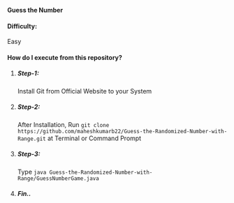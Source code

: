<b>Guess the Number</b>
<h4>Difficulty: </h4> Easy
<h4>How do I execute from this repository?</h4>
<ol type="number">
  <li><h5>Step-1: </h5> Install Git from Official Website to your System</li>
  <li><h5>Step-2: </h5> After Installation, Run <code>git clone https://github.com/maheshkumarb22/Guess-the-Randomized-Number-with-Range.git</code> at Terminal or Command Prompt</li>
  <li><h5>Step-3: </h5> Type <code>java Guess-the-Randomized-Number-with-Range/GuessNumberGame.java</code></li>
  <li><h5>Fin..</h5></li>
</ol>
